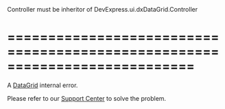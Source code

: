 <!--**
/*-------------------------------------------
    Auto-generated file. Do not modify.
-------------------------------------------

**-->
<!--d-->Controller must be inheritor of DevExpress.ui.dxDataGrid.Controller<!--/d-->
===========================================================================
===========================================================================

<!--shortDescription-->
A [DataGrid](/Documentation/ApiReference/UI_Widgets/dxDataGrid/) internal error.
<!--/shortDescription-->

<!--fullDescription-->
Please refer to our [Support Center](https://www.devexpress.com/Support/Center/) to solve the problem.
<!--/fullDescription-->
